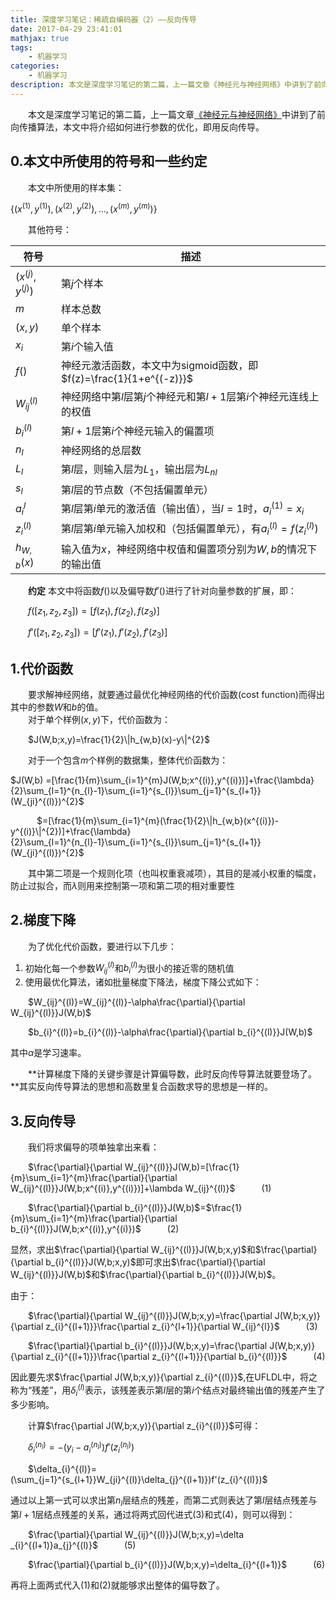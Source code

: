 ```yaml
---
title: 深度学习笔记：稀疏自编码器（2）——反向传导
date: 2017-04-29 23:41:01
mathjax: true
tags:
	- 机器学习
categories: 
	- 机器学习
description: 本文是深度学习笔记的第二篇，上一篇文章《神经元与神经网络》中讲到了前向传播算法，本文中将介绍如何进行参数的优化，即用反向传导。  
---
```

&emsp;&emsp;本文是深度学习笔记的第二篇，上一篇文章[《神经元与神经网络》][1]中讲到了前向传播算法，本文中将介绍如何进行参数的优化，即用反向传导。   

<!-- more -->
## 0.本文中所使用的符号和一些约定
&emsp;&emsp;本文中所使用的样本集：  

$\{(x^{(1)},y^{(1)}),(x^{(2)},y^{(2)}),...,(x^{(m)},y^{(m)})\}$  

&emsp;&emsp;其他符号：  
  
|符号|描述|
|---|---|
|$(x^{(j)},y^{(j)})$|第$j$个样本|
|$m$|样本总数|
|$(x,y)$|单个样本|
|$x_i$|第$i$个输入值|
|$f()$|神经元激活函数，本文中为sigmoid函数，即$f(z)=\frac{1}{1+e^{(-z)}}$|
|$W_{ij}^{(l)}$|神经网络中第$l$层第$j$个神经元和第$l+1$层第$i$个神经元连线上的权值|
|$b_i^{(l)}$|第$l+1$层第$i$个神经元输入的偏置项|
|$n_l$|神经网络的总层数|
|$L_l$|第$l$层，则输入层为$L_1$，输出层为$L_{nl}$|
|$s_l$|第$l$层的节点数（不包括偏置单元）|
|$a_i^{l}$|第$l$层第$i$单元的激活值（输出值），当$l=1$时，$a_i^{(1)}=x_i$|
|$z_i^{(l)}$|第$l$层第$i$单元输入加权和（包括偏置单元），有$a_i^{(l)}=f(z_i^{(l)})$|
|$h_{W,b}(x)$|输入值为$x$，神经网络中权值和偏置项分别为$W,b$的情况下的输出值|  

&emsp;&emsp;**约定** 本文中将函数$f()$以及偏导数$f'()$进行了针对向量参数的扩展，即：  

&emsp;&emsp;$f([z_1,z_2,z_3])=[f(z_1),f(z_2),f(z_3)]$  
  
&emsp;&emsp;$f'([z_1,z_2,z_3])=[f'(z_1),f'(z_2),f'(z_3)]$  

## 1.代价函数
&emsp;&emsp;要求解神经网络，就要通过最优化神经网络的代价函数(cost function)而得出其中的参数$W$和$b$的值。     
&emsp;&emsp;对于单个样例$(x,y)$下，代价函数为：  
 
&emsp;&emsp;$J(W,b;x,y)=\frac{1}{2}\|h_{w,b}(x)-y\|^{2}$  
 
&emsp;&emsp;对于一个包含$m$个样例的数据集，整体代价函数为：  

$J(W,b)
=[\frac{1}{m}\sum_{i=1}^{m}J(W,b;x^{(i)},y^{(i)})]+\frac{\lambda}{2}\sum_{l=1}^{n_{l}-1}\sum_{i=1}^{s_{l}}\sum_{j=1}^{s_{l+1}}(W_{ji}^{(l)})^{2}$  
 
&emsp;&emsp;&emsp;$=[\frac{1}{m}\sum_{i=1}^{m}(\frac{1}{2}\|h_{w,b}(x^{(i)})-y^{(i)}\|^{2})]+\frac{\lambda}{2}\sum_{l=1}^{n_{l}-1}\sum_{i=1}^{s_{l}}\sum_{j=1}^{s_{l+1}}(W_{ji}^{(l)})^{2}$  

&emsp;&emsp;其中第二项是一个规则化项（也叫权重衰减项），其目的是减小权重的幅度，防止过拟合，而$\lambda$则用来控制第一项和第二项的相对重要性  

## 2.梯度下降
&emsp;&emsp;为了优化代价函数，要进行以下几步：  
  
1. 初始化每一个参数$W_{ij}^{(l)}$和$b_i^{(l)}$为很小的接近零的随机值  
2. 使用最优化算法，诸如批量梯度下降法，梯度下降公式如下：  

&emsp;&emsp;$W_{ij}^{(l)}=W_{ij}^{(l)}-\alpha\frac{\partial}{\partial W_{ij}^{(l)}}J(W,b)$  

&emsp;&emsp;$b_{i}^{(l)}=b_{i}^{(l)}-\alpha\frac{\partial}{\partial b_{i}^{(l)}}J(W,b)$   

其中$\alpha$是学习速率。    

&emsp;&emsp;**计算梯度下降的关键步骤是计算偏导数，此时反向传导算法就要登场了。**其实反向传导算法的思想和高数里复合函数求导的思想是一样的。  
## 3.反向传导
&emsp;&emsp;我们将求偏导的项单独拿出来看：  
  
&emsp;&emsp;$\frac{\partial}{\partial W_{ij}^{(l)}}J(W,b)=[\frac{1}{m}\sum_{i=1}^{m}\frac{\partial}{\partial W_{ij}^{(l)}}J(W,b;x^{(i)},y^{(i)})]+\lambda W_{ij}^{(l)}$&emsp;&emsp;&emsp;(1)  

&emsp;&emsp;$\frac{\partial}{\partial b_{i}^{(l)}}J(W,b)$=$\frac{1}{m}\sum_{i=1}^{m}\frac{\partial}{\partial b_{i}^{(l)}}J(W,b;x^{(i)},y^{(i)})$&emsp;&emsp;&emsp;(2)  

显然，求出$\frac{\partial}{\partial W_{ij}^{(l)}}J(W,b;x,y)$和$\frac{\partial}{\partial b_{i}^{(l)}}J(W,b;x,y)$即可求出$\frac{\partial}{\partial W_{ij}^{(l)}}J(W,b)$和$\frac{\partial}{\partial b_{i}^{(l)}}J(W,b)$。  

由于：  

&emsp;&emsp;$\frac{\partial}{\partial W_{ij}^{(l)}}J(W,b;x,y)=\frac{\partial J(W,b;x,y)}{\partial z_{i}^{(l+1)}}\frac{\partial z_{i}^{l+1}}{\partial W_{ij}^{l}}$&emsp;&emsp;&emsp;(3)   

&emsp;&emsp;$\frac{\partial}{\partial b_{i}^{(l)}}J(W,b;x,y)=\frac{\partial J(W,b;x,y)}{\partial z_{i}^{(l+1)}}\frac{\partial z_{i}^{(l+1)}}{\partial b_{i}^{(l)}}$&emsp;&emsp;&emsp;(4)  

因此要先求$\frac{\partial J(W,b;x,y)}{\partial z_{i}^{(l)}}$,在UFLDL中，将之称为“残差”，用$\delta_{i}^{(l)}$表示，该残差表示第$l$层的第$i$个结点对最终输出值的残差产生了多少影响。  
 
&emsp;&emsp;计算$\frac{\partial J(W,b;x,y)}{\partial z_{i}^{(l)}}$可得：  

&emsp;&emsp;$\delta_{i}^{(n_l)}=-(y_{i}-a_{i}^{(n_l)})f'(z_{i}^{(n_l)})$  

&emsp;&emsp;$\delta_{i}^{(l)}=(\sum_{j=1}^{s_{l+1}}W_{ji}^{(l)}\delta_{j}^{(l+1)})f'(z_{i}^{(l)})$  
 
通过以上第一式可以求出第$n_l$层结点的残差，而第二式则表达了第$l$层结点残差与第$l+1$层结点残差的关系，通过将两式回代进式(3)和式(4)，则可以得到：  
  
&emsp;&emsp;$\frac{\partial}{\partial W_{ij}^{(l)}}J(W,b;x,y)=\delta _{i}^{(l+1)}a_{j}^{(l)}$&emsp;&emsp;&emsp;(5)  
  
&emsp;&emsp;$\frac{\partial}{\partial b_{i}^{(l)}}J(W,b;x,y)=\delta_{i}^{(l+1)}$&emsp;&emsp;&emsp;(6)    

再将上面两式代入(1)和(2)就能够求出整体的偏导数了。   


  [1]: http://blog.csdn.net/wanz2/article/details/52926736
  [2]: http://odnk9as2f.bkt.clouddn.com/2016-11-01%20001059.jpg?imageView/2/w/600/q/90